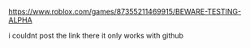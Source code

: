 https://www.roblox.com/games/87355211469915/BEWARE-TESTING-ALPHA

i couldnt post the link there it only works with github
